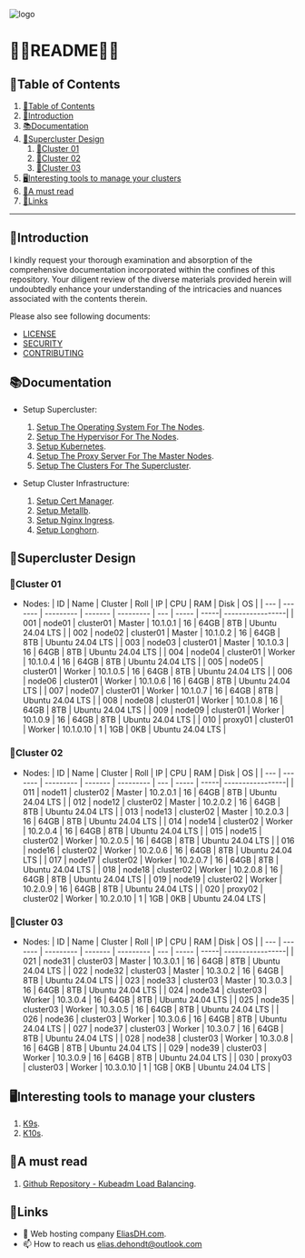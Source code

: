 ![logo](https://eliasdh.com/assets/media/images/logo-github.png)
# 💙🤍README🤍💙

## 📘Table of Contents

1. [📘Table of Contents](#📘table-of-contents)
2. [🖖Introduction](#🖖introduction)
3. [📚Documentation](#📚documentation)
4. [🌌Supercluster Design](#🌌supercluster-design)
    1. [🌌Cluster 01](#🌌cluster-01)
    2. [🌌Cluster 02](#🌌cluster-02)
    3. [🌌Cluster 03](#🌌cluster-03)
5. [🖥️Interesting tools to manage your clusters](#🖥️interesting-tools-to-manage-your-clusters)
6. [📜A must read](#📜a-must-read)
7. [🔗Links](#🔗links)

---

## 🖖Introduction

I kindly request your thorough examination and absorption of the comprehensive documentation incorporated within the confines of this repository. Your diligent review of the diverse materials provided herein will undoubtedly enhance your understanding of the intricacies and nuances associated with the contents therein.

Please also see following documents:
- [LICENSE](LICENSE.md)
- [SECURITY](SECURITY.md)
- [CONTRIBUTING](CONTRIBUTING.md)

## 📚Documentation

- Setup Supercluster:
    1. [Setup The Operating System For The Nodes](Documentation/Setup-OS.md).
    2. [Setup The Hypervisor For The Nodes](Documentation/Setup-Hypervisor.md).
    3. [Setup Kubernetes](Documentation/Setup-Kubernetes.md).
    4. [Setup The Proxy Server For The Master Nodes](Documentation/Setup-Proxy.md).
    5. [Setup The Clusters For The Supercluster](Documentation/Setup-Clusters.md).

- Setup Cluster Infrastructure:
    1. [Setup Cert Manager](Documentation/Setup-CertManager.md).
    2. [Setup Metallb](Documentation/Setup-Metallb.md).
    3. [Setup Nginx Ingress](Documentation/Setup-NginxIngress.md).
    4. [Setup Longhorn](Documentation/Setup-Longhorn.md).

## 🌌Supercluster Design

### 🌌Cluster 01

- Nodes:
    | ID  | Name    | Cluster   | Roll    | IP        | CPU | RAM   | Disk | OS               |
    | --- | ------- | --------- | ------- | --------- | --- | ----- | -----| -----------------|
    | 001 | node01  | cluster01 | Master  | 10.1.0.1  | 16  | 64GB  | 8TB  | Ubuntu 24.04 LTS |
    | 002 | node02  | cluster01 | Master  | 10.1.0.2  | 16  | 64GB  | 8TB  | Ubuntu 24.04 LTS |
    | 003 | node03  | cluster01 | Master  | 10.1.0.3  | 16  | 64GB  | 8TB  | Ubuntu 24.04 LTS |
    | 004 | node04  | cluster01 | Worker  | 10.1.0.4  | 16  | 64GB  | 8TB  | Ubuntu 24.04 LTS |
    | 005 | node05  | cluster01 | Worker  | 10.1.0.5  | 16  | 64GB  | 8TB  | Ubuntu 24.04 LTS |
    | 006 | node06  | cluster01 | Worker  | 10.1.0.6  | 16  | 64GB  | 8TB  | Ubuntu 24.04 LTS |
    | 007 | node07  | cluster01 | Worker  | 10.1.0.7  | 16  | 64GB  | 8TB  | Ubuntu 24.04 LTS |
    | 008 | node08  | cluster01 | Worker  | 10.1.0.8  | 16  | 64GB  | 8TB  | Ubuntu 24.04 LTS |
    | 009 | node09  | cluster01 | Worker  | 10.1.0.9  | 16  | 64GB  | 8TB  | Ubuntu 24.04 LTS |
    | 010 | proxy01 | cluster01 | Worker  | 10.1.0.10 | 1   | 1GB   | 0KB  | Ubuntu 24.04 LTS |

### 🌌Cluster 02

- Nodes:
    | ID  | Name    | Cluster   | Roll    | IP        | CPU | RAM   | Disk | OS               |
    | --- | ------- | --------- | ------- | --------- | --- | ----- | -----| -----------------|
    | 011 | node11  | cluster02 | Master  | 10.2.0.1  | 16  | 64GB  | 8TB  | Ubuntu 24.04 LTS |
    | 012 | node12  | cluster02 | Master  | 10.2.0.2  | 16  | 64GB  | 8TB  | Ubuntu 24.04 LTS |
    | 013 | node13  | cluster02 | Master  | 10.2.0.3  | 16  | 64GB  | 8TB  | Ubuntu 24.04 LTS |
    | 014 | node14  | cluster02 | Worker  | 10.2.0.4  | 16  | 64GB  | 8TB  | Ubuntu 24.04 LTS |
    | 015 | node15  | cluster02 | Worker  | 10.2.0.5  | 16  | 64GB  | 8TB  | Ubuntu 24.04 LTS |
    | 016 | node16  | cluster02 | Worker  | 10.2.0.6  | 16  | 64GB  | 8TB  | Ubuntu 24.04 LTS |
    | 017 | node17  | cluster02 | Worker  | 10.2.0.7  | 16  | 64GB  | 8TB  | Ubuntu 24.04 LTS |
    | 018 | node18  | cluster02 | Worker  | 10.2.0.8  | 16  | 64GB  | 8TB  | Ubuntu 24.04 LTS |
    | 019 | node19  | cluster02 | Worker  | 10.2.0.9  | 16  | 64GB  | 8TB  | Ubuntu 24.04 LTS |
    | 020 | proxy02 | cluster02 | Worker  | 10.2.0.10 | 1   | 1GB   | 0KB  | Ubuntu 24.04 LTS |

### 🌌Cluster 03

- Nodes:
    | ID  | Name    | Cluster   | Roll    | IP        | CPU | RAM   | Disk | OS               |
    | --- | ------- | --------- | ------- | --------- | --- | ----- | -----| -----------------|
    | 021 | node31  | cluster03 | Master  | 10.3.0.1  | 16  | 64GB  | 8TB  | Ubuntu 24.04 LTS |
    | 022 | node32  | cluster03 | Master  | 10.3.0.2  | 16  | 64GB  | 8TB  | Ubuntu 24.04 LTS |
    | 023 | node33  | cluster03 | Master  | 10.3.0.3  | 16  | 64GB  | 8TB  | Ubuntu 24.04 LTS |
    | 024 | node34  | cluster03 | Worker  | 10.3.0.4  | 16  | 64GB  | 8TB  | Ubuntu 24.04 LTS |
    | 025 | node35  | cluster03 | Worker  | 10.3.0.5  | 16  | 64GB  | 8TB  | Ubuntu 24.04 LTS |
    | 026 | node36  | cluster03 | Worker  | 10.3.0.6  | 16  | 64GB  | 8TB  | Ubuntu 24.04 LTS |
    | 027 | node37  | cluster03 | Worker  | 10.3.0.7  | 16  | 64GB  | 8TB  | Ubuntu 24.04 LTS |
    | 028 | node38  | cluster03 | Worker  | 10.3.0.8  | 16  | 64GB  | 8TB  | Ubuntu 24.04 LTS |
    | 029 | node39  | cluster03 | Worker  | 10.3.0.9  | 16  | 64GB  | 8TB  | Ubuntu 24.04 LTS |
    | 030 | proxy03 | cluster03 | Worker  | 10.3.0.10 | 1   | 1GB   | 0KB  | Ubuntu 24.04 LTS |

## 🖥️Interesting tools to manage your clusters

1. [K9s](Documentation/Setup-K9s.md).
2. [K10s](https://github.com/eliasdehondt/k10s).

## 📜A must read

1. [Github Repository - Kubeadm Load Balancing](https://github.com/kubernetes/kubeadm/blob/main/docs/ha-considerations.md#options-for-software-load-balancing).

## 🔗Links
- 👯 Web hosting company [EliasDH.com](https://eliasdh.com).
- 📫 How to reach us elias.dehondt@outlook.com